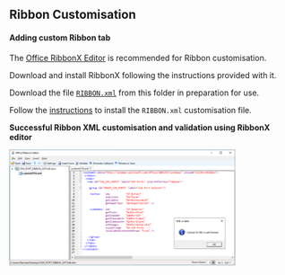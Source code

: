 ## Ribbon Customisation

#### Adding custom Ribbon tab

The [Office RibbonX Editor](https://github.com/fernandreu/office-ribbonx-editor/releases/tag/v1.9.0) is recommended for Ribbon customisation.  

Download and install RibbonX following the instructions provided with it.  

Download the file [`RIBBON.xml`](RIBBON.xml) from this folder in preparation for use.  

Follow the [instructions](RibbonCustomisation.md) to install the `RIBBON.xml` customisation file.

**Successful Ribbon XML customisation and validation using RibbonX editor**

<img src="/Ribbon/RIBBONX_EDITOR.bmp" alt="Excel Combo" title="RibbonX Editor" width="80%" height="80%">  

